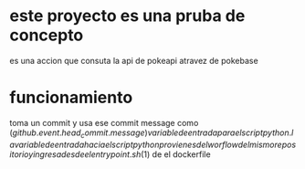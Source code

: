 # este proyecto es una pruba de concepto 

es una accion que consuta la api de pokeapi 
atravez de pokebase

# funcionamiento

toma un commit y usa ese commit message como (${{ github.event.head_commit.message }})
variable de entrada para el script python. 
la variable de entrada hacia el script python provienes
del worflow del mismo repositorio y ingresa desde el entrypoint.sh ($1)
de el dockerfile
